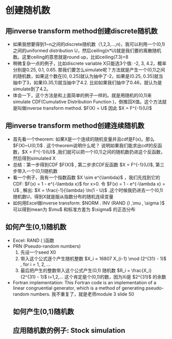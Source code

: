 <h1>创建随机数</h1>
<h2>用inverse transform method创建discrete随机数</h2>
<ul>
  <li>如果我想要得到1~n之间的discrete随机数（1,2,3,...,n)，我可以利用一个(0,1)之间的uniformed distribution U，然后ceiling(n*U)就是我们要的离散随机数。这里ceiling的意思就是round up，比如ceiling(7.3)=8</li>
  <li>稍微复杂一点的例子，比如discrete variable X只能选3个值: -2, 3, 4.2，概率分别是0.25, 0.1, 0.65. 那我们要怎么simulate呢？方法就是产生一个(0,1)之间的随机数，如果这个数在[0, 0.25]就认为抽中了-2，如果是(0.25, 0.35]就当抽中了3，如果(0.35,1)就当抽中了4.2. 比如如果我们抽中了0.46，就认为是simulate到了4.2。</li>
  <li>体会一下，这个方法是和上面简单的例子一样的。就是用随机的(0,1)来simulate CDF(Cumulative Distribution Function )，倒推回X值。这个方法就是叫做inverse transform method. $F(X) = U$ 因此 $X = F^{-1}(U)$ </li>
</ul>

<h2>用inverse transform method创建连续随机数</h2>
<ul>
  <li>首先看一个theorem: 如果X是一个连续的随机变量并且cdf是F(x)。那么 $F(X)~U(0,1)$ . 这个theorem说明什么呢？ 说明如果我们能求出cdf的反函数，$X = F^{-1}(U)$ ,我们就可以把一个(0,1)之间的随机数扔进这个反函数，然后得到simulated X </li>
  <li>总结：第一步得到CDF $F(X)$ , 第二步求CDF反函数 $X = F^{-1}(U)$, 第三步带入一个(0,1)随机数 </li>
  <li>看一个例子，我有一个指数函数 $X \sim e^{\lambda}$ ，我们先找到它的CDF: $F(x) = 1 - e^{-\lambda x}$ for x>0. 令 $F(x) = 1 - e^{-\lambda x} = U$ , 解出: $X = \frac{-1}{\lambda} \ln(1 - U)$ .这个时候我扔进去一个(0,1)随机数U，得到X就是服从指数分布的随机连续变量</li>
  <li>如何用Excel做inverse transform: $NORM . INV (RAND () ,\mu , \sigma )$ 可以得到mean为 $\mu$ 和标准方差为 $\sigma$ 的正态分布</li>
</ul>

<h2>如何产生(0,1)随机数</h2>
<ul>
  <li> Excel: RAND ( )函数</li>
  <li> PRN (Pseudo-random numbers)  
      <ol>
        <li> 先设一个seed X0 </li>
        <li> 带入这个公式逐个产生随机整数 $X_i = 16807 X_{i-1} \mod (2^{31} - 1)$ , for i = 1, 2, ... </li>
        <li> 最后把产生的整数带入这个公式产生(0,1) 随机数 $R_i = \frac{X_i}{2^{31} - 1}$ i=1,2,... 这个肯定是个(0,1)的数，因为Xi是 $2^{31}$ 的余数 </li>  
      </ol>
  </li>
  <li> Fortran implementation: This Fortran code is an implementation of a linear congruential generator, which is a method of generating pseudo-random numbers. 我不重复了，就是老师module 3 slide 50</li>

<h2>如何产生(0,1)随机数</h2>
  
<h2>应用随机数的例子: Stock simulation</h2>  


